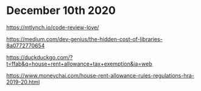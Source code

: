 # December 10th 2020

https://mtlynch.io/code-review-love/

https://medium.com/dev-genius/the-hidden-cost-of-libraries-8a0772770654

https://duckduckgo.com/?t=ffab&q=house+rent+allowance+tax+exemption&ia=web

https://www.moneychai.com/house-rent-allowance-rules-regulations-hra-2019-20.html
